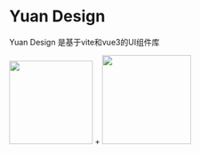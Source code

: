 # Yuan Design

Yuan Design 是基于vite和vue3的UI组件库

<div class="pic-plus">
  <img width="150" src="/logo.png">
  <span>+</span>
  <img width="160" src="/vue.png">
</div>


